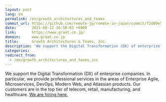 ```yaml
---
layout: post
lang: en
permalink: /en/growth_architectures_and_teams
commit_url: https://github.com/remote-jp/remote-in-japan/commit/f2d09e53cbe7d2972b1f0641add567f0171b911f
date:       2021-08-12 16:50:03 +0900
link:       https://www.graat.co.jp/
domain:     www.graat.co.jp
title:      Growth Architectures & Teams, Inc.
description: 'We support the Digital Transformation (DX) of enterprise companies.  In particular, we provide professional services in the areas of Enterprise Agile, Microservices, DevOps, Modern Web, and Atlassian products. Our customers are in the top tier of telecom, retail, manufacturing, and healthcare. We are hiring here.'
categories: 
redirect_from:
  - /en/growth_architectures_and_teams_inc
---
```


<p>We support the Digital Transformation (DX) of enterprise companies.  In particular, we provide professional services in the areas of Enterprise Agile, Microservices, DevOps, Modern Web, and Atlassian products. Our customers are in the top tier of telecom, retail, manufacturing, and healthcare. <a href="https://www.graat.co.jp/recruit">We are hiring here.</a></p>
